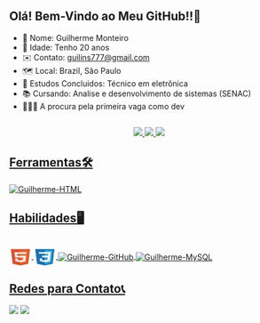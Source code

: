 ## Olá! Bem-Vindo ao Meu GitHub!!👋

- 🔭 Nome: Guilherme Monteiro
- 🌱 Idade: Tenho 20 anos
- ✉️ Contato: guilins777@gmail.com
- 🗺️ Local: Brazil, São Paulo
- 🎒 Estudos Concluidos: Técnico em eletrônica
- 📚 Cursando: Analise e desenvolvimento de sistemas (SENAC)
- 👨🏽‍💻 A procura pela primeira vaga como dev
##
<div align="center">
  <a href="https://github.com/GuilhermeMonteiroLins">
  <img height="250em" src="https://github-readme-stats.vercel.app/api?username=GuilhermeMonteiroLins&show_icons=true&theme=tokyonight&include_all_commits=true&count_private=true"/>
  <img height="210em" src="https://github-readme-stats.vercel.app/api/top-langs/?username=GuilhermeMonteiroLins&layout=compact&langs_count=7&theme=tokyonight"/>
  <img height="190em" src="https://github-readme-stats.vercel.app/api/wakatime?username=GuilhermeMonteiro&show_icons=true&theme=tokyonight"/>
</div>
 
  
## Ferramentas🛠️
  <div>
    <img align="center" alt="Guilherme-HTML" height="30" width="100" src="https://img.shields.io/badge/Windows-0078D6?style=for-the-badge&logo=windows&logoColor=white">
  </div> 
  
## Habilidades🖥️
<div style="display: inline_block"><br>
  <img align="center" alt="Guilherme-HTML" height="30" width="40" src="https://raw.githubusercontent.com/devicons/devicon/master/icons/html5/html5-original.svg">
  <img align="center" alt="Guilheme-CSS" height="30" width="40" src="https://raw.githubusercontent.com/devicons/devicon/master/icons/css3/css3-original.svg">
  <img align="center" alt="Guilherme-GitHub" height="30" width="40" src="https://cdn.jsdelivr.net/gh/devicons/devicon/icons/java/java-original.svg" />
  <img align="center" alt="Guilherme-MySQL" height="30" width="40" src="https://cdn.jsdelivr.net/gh/devicons/devicon/icons/mysql/mysql-original.svg" />
</div>

  ## Redes para Contato📞
  <div>
  <a href = "mailto:guilins777@gmail.com"><img src="https://img.shields.io/badge/-Gmail-%23333?style=for-the-badge&logo=gmail&logoColor=white" target="_blank"></a>
  <a href="https://www.linkedin.com/in/guilherme-monteiro-857720219/" target="_blank"><img src="https://img.shields.io/badge/-LinkedIn-%230077B5?style=for-the-badge&logo=linkedin&logoColor=white" target="_blank"></a> 
 </div>
  
